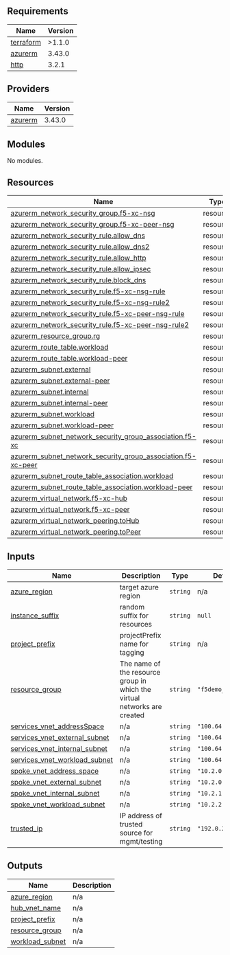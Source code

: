 <!-- BEGIN_TF_DOCS -->
## Requirements

| Name | Version |
|------|---------|
| <a name="requirement_terraform"></a> [terraform](#requirement\_terraform) | >1.1.0 |
| <a name="requirement_azurerm"></a> [azurerm](#requirement\_azurerm) | 3.43.0 |
| <a name="requirement_http"></a> [http](#requirement\_http) | 3.2.1 |

## Providers

| Name | Version |
|------|---------|
| <a name="provider_azurerm"></a> [azurerm](#provider\_azurerm) | 3.43.0 |

## Modules

No modules.

## Resources

| Name | Type |
|------|------|
| [azurerm_network_security_group.f5-xc-nsg](https://registry.terraform.io/providers/hashicorp/azurerm/3.43.0/docs/resources/network_security_group) | resource |
| [azurerm_network_security_group.f5-xc-peer-nsg](https://registry.terraform.io/providers/hashicorp/azurerm/3.43.0/docs/resources/network_security_group) | resource |
| [azurerm_network_security_rule.allow_dns](https://registry.terraform.io/providers/hashicorp/azurerm/3.43.0/docs/resources/network_security_rule) | resource |
| [azurerm_network_security_rule.allow_dns2](https://registry.terraform.io/providers/hashicorp/azurerm/3.43.0/docs/resources/network_security_rule) | resource |
| [azurerm_network_security_rule.allow_http](https://registry.terraform.io/providers/hashicorp/azurerm/3.43.0/docs/resources/network_security_rule) | resource |
| [azurerm_network_security_rule.allow_ipsec](https://registry.terraform.io/providers/hashicorp/azurerm/3.43.0/docs/resources/network_security_rule) | resource |
| [azurerm_network_security_rule.block_dns](https://registry.terraform.io/providers/hashicorp/azurerm/3.43.0/docs/resources/network_security_rule) | resource |
| [azurerm_network_security_rule.f5-xc-nsg-rule](https://registry.terraform.io/providers/hashicorp/azurerm/3.43.0/docs/resources/network_security_rule) | resource |
| [azurerm_network_security_rule.f5-xc-nsg-rule2](https://registry.terraform.io/providers/hashicorp/azurerm/3.43.0/docs/resources/network_security_rule) | resource |
| [azurerm_network_security_rule.f5-xc-peer-nsg-rule](https://registry.terraform.io/providers/hashicorp/azurerm/3.43.0/docs/resources/network_security_rule) | resource |
| [azurerm_network_security_rule.f5-xc-peer-nsg-rule2](https://registry.terraform.io/providers/hashicorp/azurerm/3.43.0/docs/resources/network_security_rule) | resource |
| [azurerm_resource_group.rg](https://registry.terraform.io/providers/hashicorp/azurerm/3.43.0/docs/resources/resource_group) | resource |
| [azurerm_route_table.workload](https://registry.terraform.io/providers/hashicorp/azurerm/3.43.0/docs/resources/route_table) | resource |
| [azurerm_route_table.workload-peer](https://registry.terraform.io/providers/hashicorp/azurerm/3.43.0/docs/resources/route_table) | resource |
| [azurerm_subnet.external](https://registry.terraform.io/providers/hashicorp/azurerm/3.43.0/docs/resources/subnet) | resource |
| [azurerm_subnet.external-peer](https://registry.terraform.io/providers/hashicorp/azurerm/3.43.0/docs/resources/subnet) | resource |
| [azurerm_subnet.internal](https://registry.terraform.io/providers/hashicorp/azurerm/3.43.0/docs/resources/subnet) | resource |
| [azurerm_subnet.internal-peer](https://registry.terraform.io/providers/hashicorp/azurerm/3.43.0/docs/resources/subnet) | resource |
| [azurerm_subnet.workload](https://registry.terraform.io/providers/hashicorp/azurerm/3.43.0/docs/resources/subnet) | resource |
| [azurerm_subnet.workload-peer](https://registry.terraform.io/providers/hashicorp/azurerm/3.43.0/docs/resources/subnet) | resource |
| [azurerm_subnet_network_security_group_association.f5-xc](https://registry.terraform.io/providers/hashicorp/azurerm/3.43.0/docs/resources/subnet_network_security_group_association) | resource |
| [azurerm_subnet_network_security_group_association.f5-xc-peer](https://registry.terraform.io/providers/hashicorp/azurerm/3.43.0/docs/resources/subnet_network_security_group_association) | resource |
| [azurerm_subnet_route_table_association.workload](https://registry.terraform.io/providers/hashicorp/azurerm/3.43.0/docs/resources/subnet_route_table_association) | resource |
| [azurerm_subnet_route_table_association.workload-peer](https://registry.terraform.io/providers/hashicorp/azurerm/3.43.0/docs/resources/subnet_route_table_association) | resource |
| [azurerm_virtual_network.f5-xc-hub](https://registry.terraform.io/providers/hashicorp/azurerm/3.43.0/docs/resources/virtual_network) | resource |
| [azurerm_virtual_network.f5-xc-peer](https://registry.terraform.io/providers/hashicorp/azurerm/3.43.0/docs/resources/virtual_network) | resource |
| [azurerm_virtual_network_peering.toHub](https://registry.terraform.io/providers/hashicorp/azurerm/3.43.0/docs/resources/virtual_network_peering) | resource |
| [azurerm_virtual_network_peering.toPeer](https://registry.terraform.io/providers/hashicorp/azurerm/3.43.0/docs/resources/virtual_network_peering) | resource |

## Inputs

| Name | Description | Type | Default | Required |
|------|-------------|------|---------|:--------:|
| <a name="input_azure_region"></a> [azure\_region](#input\_azure\_region) | target azure region | `string` | n/a | yes |
| <a name="input_instance_suffix"></a> [instance\_suffix](#input\_instance\_suffix) | random suffix for resources | `string` | `null` | no |
| <a name="input_project_prefix"></a> [project\_prefix](#input\_project\_prefix) | projectPrefix name for tagging | `string` | n/a | yes |
| <a name="input_resource_group"></a> [resource\_group](#input\_resource\_group) | The name of the resource group in which the virtual networks are created | `string` | `"f5demo_rg"` | no |
| <a name="input_services_vnet_addressSpace"></a> [services\_vnet\_addressSpace](#input\_services\_vnet\_addressSpace) | n/a | `string` | `"100.64.16.0/20"` | no |
| <a name="input_services_vnet_external_subnet"></a> [services\_vnet\_external\_subnet](#input\_services\_vnet\_external\_subnet) | n/a | `string` | `"100.64.16.0/24"` | no |
| <a name="input_services_vnet_internal_subnet"></a> [services\_vnet\_internal\_subnet](#input\_services\_vnet\_internal\_subnet) | n/a | `string` | `"100.64.17.0/24"` | no |
| <a name="input_services_vnet_workload_subnet"></a> [services\_vnet\_workload\_subnet](#input\_services\_vnet\_workload\_subnet) | n/a | `string` | `"100.64.18.0/24"` | no |
| <a name="input_spoke_vnet_address_space"></a> [spoke\_vnet\_address\_space](#input\_spoke\_vnet\_address\_space) | n/a | `string` | `"10.2.0.0/20"` | no |
| <a name="input_spoke_vnet_external_subnet"></a> [spoke\_vnet\_external\_subnet](#input\_spoke\_vnet\_external\_subnet) | n/a | `string` | `"10.2.0.0/24"` | no |
| <a name="input_spoke_vnet_internal_subnet"></a> [spoke\_vnet\_internal\_subnet](#input\_spoke\_vnet\_internal\_subnet) | n/a | `string` | `"10.2.1.0/24"` | no |
| <a name="input_spoke_vnet_workload_subnet"></a> [spoke\_vnet\_workload\_subnet](#input\_spoke\_vnet\_workload\_subnet) | n/a | `string` | `"10.2.2.0/24"` | no |
| <a name="input_trusted_ip"></a> [trusted\_ip](#input\_trusted\_ip) | IP address of trusted source for mgmt/testing | `string` | `"192.0.2.10/32"` | no |

## Outputs

| Name | Description |
|------|-------------|
| <a name="output_azure_region"></a> [azure\_region](#output\_azure\_region) | n/a |
| <a name="output_hub_vnet_name"></a> [hub\_vnet\_name](#output\_hub\_vnet\_name) | n/a |
| <a name="output_project_prefix"></a> [project\_prefix](#output\_project\_prefix) | n/a |
| <a name="output_resource_group"></a> [resource\_group](#output\_resource\_group) | n/a |
| <a name="output_workload_subnet"></a> [workload\_subnet](#output\_workload\_subnet) | n/a |
<!-- END_TF_DOCS -->